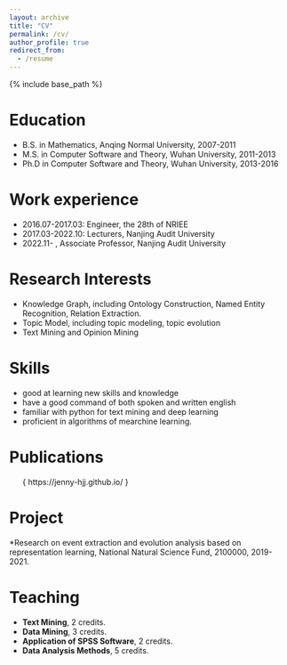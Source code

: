 ```yaml
---
layout: archive
title: "CV"
permalink: /cv/
author_profile: true
redirect_from:
  - /resume
---
```


{% include base_path %}

Education
======
* B.S. in Mathematics, Anqing Normal University, 2007-2011
* M.S. in Computer Software and Theory, Wuhan University, 2011-2013
* Ph.D in Computer Software and Theory,  Wuhan University, 2013-2016

Work experience
======
* 2016.07-2017.03: Engineer, the 28th of NRIEE
* 2017.03-2022.10: Lecturers, Nanjing Audit University
* 2022.11- , Associate Professor, Nanjing Audit University
   
  
Research Interests
======
* Knowledge Graph, including Ontology Construction, Named Entity Recognition, Relation Extraction.
* Topic Model, including topic modeling, topic evolution
* Text Mining and Opinion Mining

Skills
=====
* good at learning new skills and knowledge
* have a good command of both spoken and written english
* familiar with python for text mining and deep learning
* proficient in algorithms of mearchine learning. 

Publications
======
  <ul>{ https://jenny-hjj.github.io/ }</ul>
  
Project
======
*Research on  event extraction and evolution analysis based on representation learning, National Natural Science Fund, 2100000, 2019-2021.
   
Teaching
======
 * **Text Mining**, 2 credits.
 * **Data Mining**, 3 credits.
 * **Application of SPSS Software**, 2 credits.
 * **Data Analysis Methods**, 5 credits.
 
